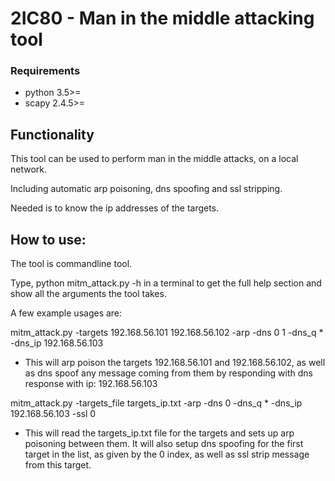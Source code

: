 
# 2IC80 - Man in the middle attacking tool

### Requirements
- python 3.5>=
- scapy 2.4.5>=


## Functionality

This tool can be used to perform man in the middle attacks, on a local network.

Including automatic arp poisoning, dns spoofing and ssl stripping.

Needed is to know the ip addresses of the targets.


## How to use:

The tool is commandline tool.

Type, python mitm_attack.py -h in a terminal to get the full help section and show all the arguments the tool takes.

A few example usages are:

mitm_attack.py -targets 192.168.56.101 192.168.56.102 -arp -dns 0 1 -dns_q * -dns_ip 192.168.56.103 
- This will arp poison the targets 192.168.56.101 and 192.168.56.102, as well as dns spoof any message 
  coming from them by responding with dns response with ip: 192.168.56.103 
  

mitm_attack.py -targets_file targets_ip.txt -arp -dns 0 -dns_q * -dns_ip 192.168.56.103 -ssl 0
- This will read the targets_ip.txt file for the targets and sets up arp poisoning between them. 
  It will also setup dns spoofing for the first target in the list, as given by the 0 index, as well as ssl strip message from this target.



